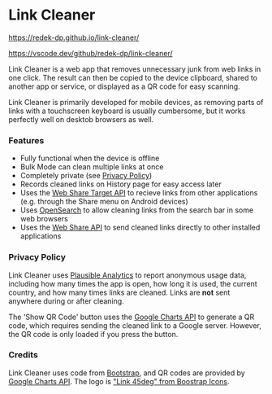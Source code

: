 # Link Cleaner

https://redek-dp.github.io/link-cleaner/

https://vscode.dev/github/redek-dp/link-cleaner/

Link Cleaner is a web app that removes unnecessary junk from web links in one click. The result can then be copied to the device clipboard, shared to another app or service, or displayed as a QR code for easy scanning.

Link Cleaner is primarily developed for mobile devices, as removing parts of links with a touchscreen keyboard is usually cumbersome, but it works perfectly well on desktob browsers as well.

### Features

- Fully functional when the device is offline
- Bulk Mode can clean multiple links at once
- Completely private (see [Privacy Policy](#privacy-policy))
- Records cleaned links on History page for easy access later
- Uses the [Web Share Target API](https://w3c.github.io/web-share-target/) to recieve links from other applications (e.g. through the Share menu on Android devices)
- Uses [OpenSearch](https://developer.mozilla.org/en-US/docs/Web/OpenSearch) to allow cleaning links from the search bar in some web browsers
- Uses the [Web Share API](https://developer.mozilla.org/en-US/docs/Web/API/Web_Share_API) to send cleaned links directly to other installed applications

### Privacy Policy

Link Cleaner uses [Plausible Analytics](https://plausible.io) to report anonymous usage data, including how many times the app is open, how long it is used, the current country, and how many times links are cleaned. Links are **not** sent anywhere during or after cleaning.

The 'Show QR Code' button uses the [Google Charts API](https://developers.google.com/chart/infographics/docs/qr_codes) to generate a QR code, which requires sending the cleaned link to a Google server. However, the QR code is only loaded if you press the button.

### Credits

Link Cleaner uses code from [Bootstrap](https://getbootstrap.com/), and QR codes are provided by [Google Charts API](https://developers.google.com/chart/infographics/docs/qr_codes). The logo is ["Link 45deg" from Boostrap Icons](https://icons.getbootstrap.com/icons/link-45deg/).
